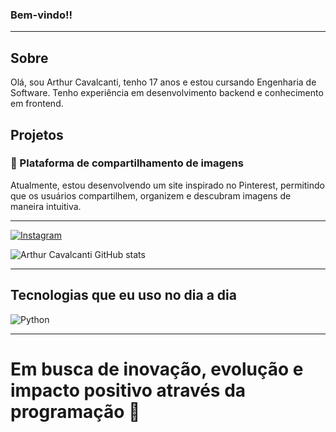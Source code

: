 
### Bem-vindo!!

---

## Sobre 

Olá, sou Arthur Cavalcanti, tenho 17 anos e estou cursando Engenharia de Software. Tenho experiência em desenvolvimento backend e conhecimento em frontend.

## Projetos

### 📌 Plataforma de compartilhamento de imagens
Atualmente, estou desenvolvendo um site inspirado no Pinterest, permitindo que os usuários compartilhem, organizem e descubram imagens de maneira intuitiva.

---

[![Instagram](https://img.shields.io/badge/Instagram-E4405F?style=for-the-badge&logo=instagram&logoColor=white)](https://instagram.com/arthur_felipe_a.c/)

![Arthur Cavalcanti GitHub stats](https://github-readme-stats.vercel.app/api?username=Arthur-Cavalcanti-dev&show_icons=true&theme=radical)

---

## Tecnologias que eu uso no dia a dia

![Python](https://img.shields.io/badge/Python-3776AB?style=for-the-badge&logo=python&logoColor=white)

---

# Em busca de inovação, evolução e impacto positivo através da programação 🌟

